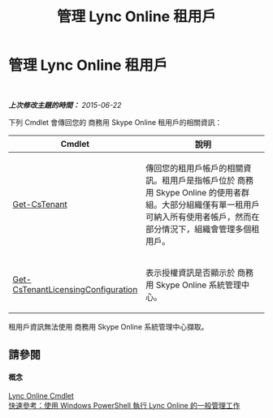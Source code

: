 ﻿---
title: 管理 Lync Online 租用戶
TOCTitle: 管理 Lync Online 租用戶
ms:assetid: 6b5e6e8c-6427-446f-ae37-926dd307237e
ms:mtpsurl: https://technet.microsoft.com/zh-tw/library/Dn362801(v=OCS.15)
ms:contentKeyID: 56269106
ms.date: 08/10/2015
mtps_version: v=OCS.15
ms.translationtype: HT
---

# 管理 Lync Online 租用戶

 

_**上次修改主題的時間：** 2015-06-22_

下列 Cmdlet 會傳回您的 商務用 Skype Online 租用戶的相關資訊：


<table>
<colgroup>
<col style="width: 50%" />
<col style="width: 50%" />
</colgroup>
<thead>
<tr class="header">
<th>Cmdlet</th>
<th>說明</th>
</tr>
</thead>
<tbody>
<tr class="odd">
<td><p><a href="get-cstenant.md">Get-CsTenant</a></p></td>
<td><p>傳回您的租用戶帳戶的相關資訊。租用戶是指帳戶位於 商務用 Skype Online 的使用者群組。大部分組織僅有單一租用戶可納入所有使用者帳戶，然而在部分情況下，組織會管理多個租用戶。</p></td>
</tr>
<tr class="even">
<td><p><a href="get-cstenantlicensingconfiguration.md">Get-CsTenantLicensingConfiguration</a></p></td>
<td><p>表示授權資訊是否顯示於 商務用 Skype Online 系統管理中心。</p></td>
</tr>
</tbody>
</table>


租用戶資訊無法使用 商務用 Skype Online 系統管理中心擷取。

## 請參閱

#### 概念

[Lync Online Cmdlet](the-skype-for-business-online-cmdlets.md)  
[快速參考：使用 Windows PowerShell 執行 Lync Online 的一般管理工作](quick-reference-using-windows-powershell-to-do-common-skype-for-business-online-management-tasks.md)

